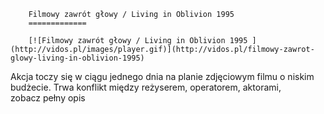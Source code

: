 
        Filmowy zawrót głowy / Living in Oblivion 1995 
        =============
        
        [![Filmowy zawrót głowy / Living in Oblivion 1995 ](http://vidos.pl/images/player.gif)](http://vidos.pl/filmowy-zawrot-glowy-living-in-oblivion-1995)
        
        
 Akcja toczy się w ciągu jednego dnia na planie zdjęciowym filmu o niskim budżecie. Trwa konflikt między reżyserem, operatorem, aktorami, zobacz pełny opis
    